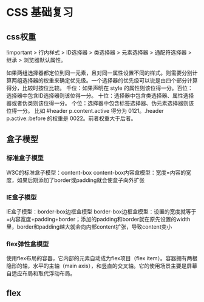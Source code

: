 # CSS 基础复习

## css权重
!important > 行内样式 > ID选择器 > 类选择器 > 元素选择器 > 通配符选择器 > 继承 > 浏览器默认属性。

如果两组选择器都定位到同一元素，且对同一属性设置不同的样式。则需要分别计算两组选择器的权重来确定优先级。一个选择器的优先级可以说是由四个部分计算得分，比较时按位比较。
千位：如果声明在 style 的属性则该位得一分。百位：选择器中包含ID选择器则该位得一分。
十位：选择器中包含类选择器、属性选择器或者伪类则该位得一分。
个位：选择器中包含标签选择器、伪元素选择器则该位得一分。
比如 #header p.content.active 得分为 0121。.header p.active::before 的权重是 0022。前者权重大于后者。

## 盒子模型
### 标准盒子模型
W3C的标准盒子模型：content-box
content-box内容盒模型：宽度=内容的宽度，如果后期添加了border或padding就会使盒子向外扩张
### IE盒子模型
IE盒子模型：border-box边框盒模型
border-box边框盒模型：设置的宽度就等于=内容宽度+padding+border；添加的padding和border就在原先设置的width里，border和padding越大就会向内部content扩张，导致content变小
### flex弹性盒模型
使用flex布局的容器，它内部的元素自动成为flex项目（flex item）。容器拥有两根隐形的轴，水平的主轴（main axis），和竖直的交叉轴。它的使用场景主要是屏幕自适应布局和取代浮动布局。

## flex
